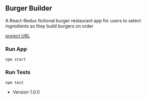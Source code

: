 
## Burger Builder

A React-Redux fictional burger restaurant app for users to select ingredients as they build burgers on order

[project URL](https://react-burger-35338.web.app/)

### Run App

```
npm start
```

### Run Tests

```
npm test
```
- Version 1.0.0
